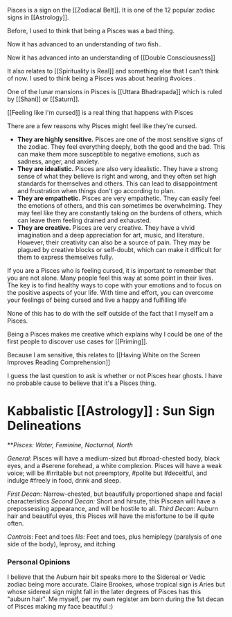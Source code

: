 Pisces is a sign on the [[Zodiacal Belt]]. It is one of the 12 popular zodiac signs in [[Astrology]].

Before, I used to think that being a Pisces was a bad thing.

Now it has advanced to an understanding of two fish..

Now it has advanced into an understanding of [[Double Consciousness]]

It also relates to [[Spirituality is Real]] and something else that I can't think of now. I used to think being a Pisces was about hearing #voices .

One of the lunar mansions in Pisces is [[Uttara Bhadrapada]] which is ruled by [[Shani]] or [[Saturn]].

[[Feeling like I'm cursed]] is a real thing that happens with Pisces


There are a few reasons why Pisces might feel like they're cursed.

-   **They are highly sensitive.** Pisces are one of the most sensitive signs of the zodiac. They feel everything deeply, both the good and the bad. This can make them more susceptible to negative emotions, such as sadness, anger, and anxiety.
-   **They are idealistic.** Pisces are also very idealistic. They have a strong sense of what they believe is right and wrong, and they often set high standards for themselves and others. This can lead to disappointment and frustration when things don't go according to plan.
-   **They are empathetic.** Pisces are very empathetic. They can easily feel the emotions of others, and this can sometimes be overwhelming. They may feel like they are constantly taking on the burdens of others, which can leave them feeling drained and exhausted.
-   **They are creative.** Pisces are very creative. They have a vivid imagination and a deep appreciation for art, music, and literature. However, their creativity can also be a source of pain. They may be plagued by creative blocks or self-doubt, which can make it difficult for them to express themselves fully.

If you are a Pisces who is feeling cursed, it is important to remember that you are not alone. Many people feel this way at some point in their lives. The key is to find healthy ways to cope with your emotions and to focus on the positive aspects of your life. With time and effort, you can overcome your feelings of being cursed and live a happy and fulfilling life

None of this has to do with the self outside of the fact that I myself am a Pisces.

Being a Pisces makes me creative which explains why I could be one of the first people to discover use cases for [[Priming]].

Because I am sensitive, this relates to [[Having White on the Screen Improves Reading Comprehension]]

I guess the last question to ask is whether or not Pisces hear ghosts. I have no probable cause to believe that it's a Pisces thing.

# Kabbalistic [[Astrology]] : Sun Sign Delineations
***Pisces: Water, Feminine, Nocturnal, North*

*General*: Pisces will have a medium-sized but #broad-chested body, black eyes, and a #serene forehead, a white complexion. Pisces will have a weak voice; will be #irritable but not preemptory, #polite but #deceitful, and indulge #freely in food, drink and sleep.

*First Decan*: Narrow-chested, but beautifully proportioned shape and facial characteristics
*Second Decan:* Short and hirsute, this Piscean will have a prepossessing appearance, and will be hostile to all.
*Third Decan*: Auburn hair and beautiful eyes, this Pisces will have the misfortune to be ill quite often.

*Controls*: Feet and toes
*Ills*: Feet and toes, plus hemiplegy (paralysis of one side of the body), leprosy, and itching

### Personal Opinions 
I believe that the Auburn hair bit speaks more to the Sidereal or Vedic zodiac being more accurate. Claire Brookes, whose tropical sign is Aries but whose sidereal sign might fall in the later degrees of Pisces has this "auburn hair".
Me myself, per my own register am born during the 1st decan of Pisces making my face beautiful :)


